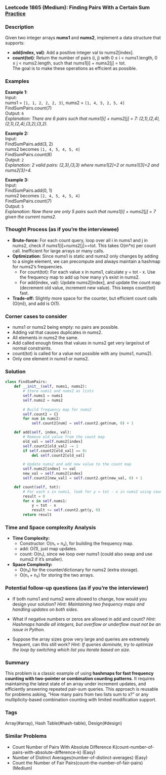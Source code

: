 ### Leetcode 1865 (Medium): Finding Pairs With a Certain Sum [Practice](https://leetcode.com/problems/finding-pairs-with-a-certain-sum)

### Description  
Given two integer arrays **nums1** and **nums2**, implement a data structure that supports:
- **add(index, val)**: Add a positive integer val to nums2[index].
- **count(tot)**: Return the number of pairs (i, j) with 0 ≤ i < nums1.length, 0 ≤ j < nums2.length, such that nums1[i] + nums2[j] = tot.  
The goal is to make these operations as efficient as possible.

### Examples  

**Example 1:**  
Input:  
nums1 = `[1, 1, 2, 2, 2, 3]`, nums2 = `[1, 4, 5, 2, 5, 4]`  
FindSumPairs.count(7)  
Output: `6`  
*Explanation: There are 6 pairs such that nums1[i] + nums2[j] = 7: (2,1),(2,4),(2,1),(2,4),(3,2),(3,2).*

**Example 2:**  
Input:  
FindSumPairs.add(3, 2)  
nums2 becomes `[1, 4, 5, 4, 5, 4]`  
FindSumPairs.count(8)  
Output: `2`  
*Explanation: 2 valid pairs: (2,3),(3,3) where nums1[2]=2 or nums1[3]=2 and nums2[3]=4.*

**Example 3:**  
Input:  
FindSumPairs.add(0, 1)  
nums2 becomes `[2, 4, 5, 4, 5, 4]`  
FindSumPairs.count(7)  
Output: `5`  
*Explanation: Now there are only 5 pairs such that nums1[i] + nums2[j] = 7 given the current nums2.*

### Thought Process (as if you’re the interviewee)  
- **Brute-force:** For each count query, loop over all i in nums1 and j in nums2, check if nums1[i]+nums2[j]==tot. This takes O(m\*n) per count call. Inefficient for large arrays or many calls.
- **Optimization:** Since nums1 is static and nums2 only changes by adding to a single element, we can precompute and always maintain a hashmap for nums2’s frequencies.
    - For count(tot): For each value x in nums1, calculate y = tot - x. Use the frequency map to add up how many y’s exist in nums2.
    - For add(index, val): Update nums2[index], and update the count map (decrement old value, increment new value). This keeps count(tot) fast.
- **Trade-off:** Slightly more space for the counter, but efficient count calls (O(m)), and add is O(1).

### Corner cases to consider  
- nums1 or nums2 being empty: no pairs are possible.
- Adding val that causes duplicates in nums2.
- All elements in nums2 the same.
- Add called enough times that values in nums2 get very large/out of normal constraints.
- count(tot) is called for a value not possible with any (nums1, nums2).
- Only one element in nums1 or nums2.

### Solution

```python
class FindSumPairs:
    def __init__(self, nums1, nums2):
        # Store nums1 and nums2 as lists
        self.nums1 = nums1
        self.nums2 = nums2
        
        # Build frequency map for nums2
        self.count2 = {}
        for num in nums2:
            self.count2[num] = self.count2.get(num, 0) + 1

    def add(self, index, val):
        # Remove old value from the count map
        old_val = self.nums2[index]
        self.count2[old_val] -= 1
        if self.count2[old_val] == 0:
            del self.count2[old_val]

        # Update nums2 and add new value to the count map
        self.nums2[index] += val
        new_val = self.nums2[index]
        self.count2[new_val] = self.count2.get(new_val, 0) + 1

    def count(self, tot):
        # For each x in nums1, look for y = tot - x in nums2 using count map
        result = 0
        for x in self.nums1:
            y = tot - x
            result += self.count2.get(y, 0)
        return result
```

### Time and Space complexity Analysis  

- **Time Complexity:**  
  - Constructor: O(n₁ + n₂), for building the frequency map.  
  - add: O(1), just map updates.
  - count: O(n₁), since we loop over nums1 (could also swap and use nums2 if it’s smaller).
- **Space Complexity:**  
  - O(n₂) for the counter/dictionary for nums2 (extra storage).
  - O(n₁ + n₂) for storing the two arrays.

### Potential follow-up questions (as if you’re the interviewer)  

- If both nums1 and nums2 were allowed to change, how would you design your solution?
  *Hint: Maintaining two frequency maps and handling updates on both sides.*

- What if negative numbers or zeros are allowed in add and count?
  *Hint: Hashmaps handle all integers, but overflow or underflow must not be an issue in Python.*

- Suppose the array sizes grow very large and queries are extremely frequent, can this still work?
  *Hint: If queries dominate, try to optimize the loop by switching which list you iterate based on size.*

### Summary
This problem is a classic example of using **hashmaps for fast frequency counting with two-pointer or combination counting patterns**. It requires maintaining the latest state of an array under increment updates, and efficiently answering repeated pair-sum queries. This approach is reusable for problems asking, “How many pairs from two lists sum to x?” or any multiplicity-based combination counting with limited modification support.

### Tags
Array(#array), Hash Table(#hash-table), Design(#design)

### Similar Problems
- Count Number of Pairs With Absolute Difference K(count-number-of-pairs-with-absolute-difference-k) (Easy)
- Number of Distinct Averages(number-of-distinct-averages) (Easy)
- Count the Number of Fair Pairs(count-the-number-of-fair-pairs) (Medium)